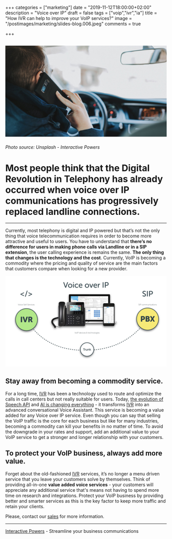 +++
categories = ["marketing"]
date = "2019-11-12T18:00:00+02:00"
description = "Voice over IP"
draft = false
tags = ["voip","ivr","ia"]
title = "How IVR can help to improve your VoIP services?"
image = "/postimages/marketing/slides-blog.006.jpeg"
comments = true

+++

![Driver Calling](/postimages/marketing/slides-blog.006.jpeg)
-------
###### Photo source: Unsplash - Interactive Powers

# Most people think that the Digital Revolution in Telephony has already occurred when voice over IP communications has progressively replaced landline connections.
---

Currently, most telephony is digital and IP powered but that’s not the only thing that voice telecommunication requires in order to become more attractive and useful to users. You have to understand that **there’s no difference for users in making phone calls via Landline or in a SIP extension**, the user calling experience is remains the same. **The only thing that changes is the technology and the cost**. Currently, VoIP is becoming a commodity where the pricing and quality of service are the main factors that customers compare when looking for a new provider.

![Driver Calling](/postimages/marketing/slides-blog.010.jpeg)

## Stay away from becoming a commodity service.

For a long time, [IVR](http://blog.ivrpowers.com/post/technologies/what-is-ivr/) has been a technology used to route and optimize the calls in call centers but not really suitable for users. Today, [the evolution of Speech API](https://blog.ivrpowers.com/post/trends/cloud-api-trend/) and [AI is changing everything](https://blog.ivrpowers.com/post/trends/ai-contact-center/) - it transforms [IVR](https://blog.ivrpowers.com/post/technologies/what-is-ivr/) into an advanced conversational Voice Assistant. This service is becoming a value added for any Voice over IP service. Even though you can say that selling the VoIP traffic is the core for each business but like for many industries, becoming a commodity can kill your benefits in no matter of time. To avoid the downgrade in your rates and support, add an additional value to your VoIP service to get a stronger and longer relationship with your customers.

##	To protect your VoIP business, always add more value.

Forget about the old-fashioned [IVR](https://blog.ivrpowers.com/post/technologies/what-is-ivr/) services, it’s no longer a menu driven service that you leave your customers solve by themselves. Think of providing all-in-one **value added voice services** - your customers will appreciate any additional service that's means not having to spend more time on research and integrations. Protect your VoIP business by providing better and smarter services as this is the key factor to keep more traffic and retain your clients.

Please, contact our [sales](https://www.ivrpowers.com/support-services/) for more information.

---
[Interactive Powers](https://www.ivrpowers.com/) - Streamline your business communications

